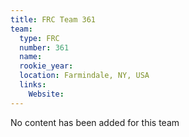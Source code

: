 ```yaml
---
title: FRC Team 361
team:
  type: FRC
  number: 361
  name: 
  rookie_year: 
  location: Farmindale, NY, USA
  links:
    Website: 
---
```

No content has been added for this team